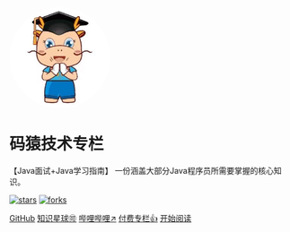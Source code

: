 
<img width="180px" style="border-radius: 50%" bor src="logo.jpg">

# 码猿技术专栏

【Java面试+Java学习指南】 一份涵盖大部分Java程序员所需要掌握的核心知识。

[![stars](https://badgen.net/github/stars/Q-Angelo/Nodejs-Roadmap?icon=github&color=4ab8a1)](https://github.com/chenjiabing666/JavaFamily) [![forks](https://badgen.net/github/forks/Q-Angelo/Nodejs-Roadmap?icon=github&color=4ab8a1)](https://github.com/chenjiabing666/JavaFamily)

[GitHub](<https://github.com/chenjiabing666/JavaFamily>)
[知识星球:accept:](https://github.com/chenjiabing666/JavaFamily)
[哔哩哔哩:arrow_upper_right:](https://space.bilibili.com/60717546)
[付费专栏:+1:](Spring-Cloud-Alibaba实战/Spring-Cloud-Alibaba实战.md)
[开始阅读](README.md)



